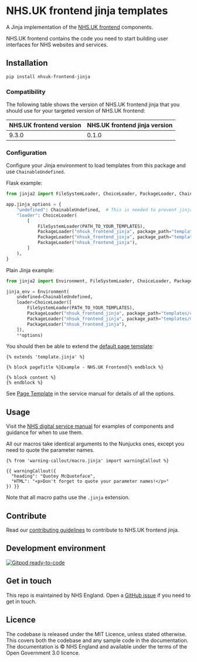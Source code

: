 # NHS.UK frontend jinja templates

A Jinja implementation of the [NHS.UK frontend](https://github.com/nhsuk/nhsuk-frontend) components.

NHS.UK frontend contains the code you need to start building user interfaces for NHS websites and services.

## Installation

```sh
pip install nhsuk-frontend-jinja
```

### Compatibility

The following table shows the version of NHS.UK frontend jinja that you should use for your targeted version of NHS.UK frontend:

| NHS.UK frontend version | NHS.UK frontend jinja version |
| -- | -- |
| 9.3.0 | 0.1.0 |

### Configuration

Configure your Jinja environment to load templates from this package and use `ChainableUndefined`.

Flask example:

```python
from jinja2 import FileSystemLoader, ChoiceLoader, PackageLoader, ChainableUndefined

app.jinja_options = {
    "undefined": ChainableUndefined,  # This is needed to prevent jinja from throwing an error when chained parameters are undefined
    "loader": ChoiceLoader(
        [
            FileSystemLoader(PATH_TO_YOUR_TEMPLATES),
            PackageLoader("nhsuk_frontend_jinja", package_path="templates/components"),
            PackageLoader("nhsuk_frontend_jinja", package_path="templates/macros"),
            PackageLoader("nhsuk_frontend_jinja"),
        ]
    ),
}
```

Plain Jinja example:

```python
from jinja2 import Environment, FileSystemLoader, ChoiceLoader, PackageLoader, ChainableUndefined

jinja_env = Environment(
    undefined=ChainableUndefined,
    loader=ChoiceLoader([
        FileSystemLoader(PATH_TO_YOUR_TEMPLATES),
        PackageLoader("nhsuk_frontend_jinja", package_path="templates/components"),
        PackageLoader("nhsuk_frontend_jinja", package_path="templates/macros"),
        PackageLoader("nhsuk_frontend_jinja"),
    ]),
    **options)
```

You should then be able to extend the [default page template](https://service-manual.nhs.uk/design-system/styles/page-template):

```jinja
{% extends 'template.jinja' %}

{% block pageTitle %}Example - NHS.UK Frontend{% endblock %}

{% block content %}
{% endblock %}
```

See [Page Template](https://service-manual.nhs.uk/design-system/styles/page-template) in the service manual for details of all the options.

## Usage

Visit the [NHS digital service manual](https://service-manual.nhs.uk/design-system) for examples of components and guidance for when to use them.

All our macros take identical arguments to the Nunjucks ones, except you need to quote the parameter names.

```jinja
{% from 'warning-callout/macro.jinja' import warningCallout %}

{{ warningCallout({
  "heading": "Quotey McQuoteface",
  "HTML": "<p>Don't forget to quote your parameter names!</p>"
}) }}
```

Note that all macro paths use the `.jinja` extension.

## Contribute

Read our [contributing guidelines](CONTRIBUTING.md) to contribute to NHS.UK frontend jinja.

## Development environment

[![Gitpod ready-to-code](https://img.shields.io/badge/Gitpod-ready--to--code-blue?logo=gitpod)](https://gitpod.io/#https://github.com/NHSDigital/nhsuk-frontend-jinja)

## Get in touch

This repo is maintained by NHS England.
Open a [GitHub issue](https://github.com/NHSDigital/nhsuk-frontend-digital/issues/new) if you need to get in touch.

## Licence

The codebase is released under the MIT Licence, unless stated otherwise. This covers both the codebase and any sample code in the documentation. The documentation is © NHS England and available under the terms of the Open Government 3.0 licence.
